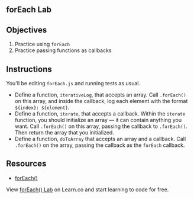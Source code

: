 forEach Lab
---

## Objectives

1. Practice using `forEach`
2. Practice passing functions as callbacks

## Instructions

You'll be editing `forEach.js` and running tests as usual.

- Define a function, `iterativeLog`, that accepts an array. Call `.forEach()` on this array, and inside the callback, log each element with the format `${index}: ${element}`.
- Define a function, `iterate`, that accepts a callback. Within the `iterate` function, you should initialize an array — it can contain anything you want. Call `.forEach()` on this array, passing the callback to `.forEach()`. Then return the array that you initialized.
- Define a function, `doToArray` that accepts an array and a callback. Call `.forEach()` on the array, passing the callback as the `forEach` callback.

## Resources

- [forEach()](https://developer.mozilla.org/en-US/docs/Web/JavaScript/Reference/Global_Objects/Array/forEach)

<p class='util--hide'>View <a href='https://learn.co/lessons/for-each-lab'>forEach() Lab</a> on Learn.co and start learning to code for free.</p>
